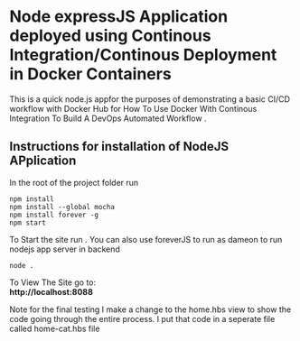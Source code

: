 # Node expressJS Application deployed using Continous Integration/Continous Deployment in Docker Containers

This is a quick  node.js appfor the purposes of demonstrating a basic CI/CD workflow with Docker Hub for How To Use Docker With Continous Integration To Build A DevOps Automated Workflow .

## Instructions for installation of NodeJS APplication

In the root of the project folder run 
```
npm install
npm install --global mocha
npm install forever -g
npm start
```

To Start the site run . You can also use foreverJS to run as dameon to run nodejs app server in backend
```
node . 
```
To View The Site go to:  
**http://localhost:8088**

Note for the final testing I make a change to the home.hbs view to show the code going through the entire process. I put that code in a seperate file called home-cat.hbs file
